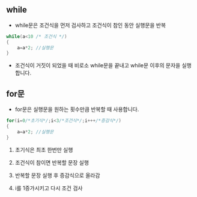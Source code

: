 ## while

- while문은 조건식을 먼저 검사하고 조건식이 참인 동안 실행문을 반복

```c
while(a<10 /* 조건식 */)
{
    a=a*2; //실행문
}
```

- 조건식이 거짓이 되었을 때 비로소 while문을 끝내고 while문 이후의 문자을 실행합니다.

## for문

- for문은 실행문을 원하는 횟수만큼 반복할 때 사용합니다.

```c
for(i=0/*초기식*/;i<3/*조건식*/;i+++/*증감식*/)
{
    a=a*2; //실행문
}
```

1. 초기식은 최초 한번만 실행

2. 조건식이 참이면 반복할 문장 실행

3. 반복할 문장 실행 후 증감식으로 올라감

4. i를 1증가시키고 다시 조건 검사
